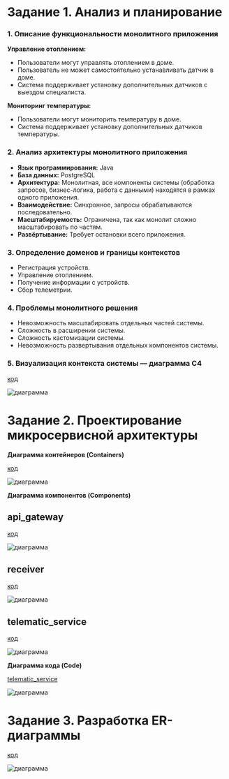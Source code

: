 # Задание 1. Анализ и планирование

### 1. Описание функциональности монолитного приложения

**Управление отоплением:**

- Пользователи могут управлять отоплением в доме.
- Пользователь не может самостоятельно устанавливать датчик в доме.
- Система поддерживает установку дополнительных датчиков с выездом специалиста.

**Мониторинг температуры:**

- Пользователи могут мониторить температуру в доме.
- Система поддерживает установку дополнительных датчиков температуры.

### 2. Анализ архитектуры монолитного приложения

- **Язык программирования:** Java
- **База данных:** PostgreSQL
- **Архитектура:** Монолитная, все компоненты системы (обработка запросов, бизнес-логика, работа с данными) находятся в рамках одного приложения.
- **Взаимодействие:** Синхронное, запросы обрабатываются последовательно.
- **Масштабируемость:** Ограничена, так как монолит сложно масштабировать по частям.
- **Развёртывание:** Требует остановки всего приложения.

### 3. Определение доменов и границы контекстов

- Регистрация устройств.
- Управление отоплением.
- Получение информации с устройств.
- Сбор телеметрии.

### **4. Проблемы монолитного решения**

- Невозможность масштабировать отдельных частей системы.
- Сложность в расширении системы.
- Сложность кастомизации системы.
- Невозможность развертывания отдельных компонентов системы.

### 5. Визуализация контекста системы — диаграмма С4

[код](/diagrams/context/old_system_context.puml)

![диаграмма](/diagrams/context/old_system_context.png)

# Задание 2. Проектирование микросервисной архитектуры

**Диаграмма контейнеров (Containers)**

[код](/diagrams/container/target.puml)

![диаграмма](/diagrams/container/target.png)

**Диаграмма компонентов (Components)**

## api_gateway
[код](/diagrams/component/api_gateway.puml)

![диаграмма](/diagrams/component/api_gateway.png)

## receiver
[код](/diagrams/component/receiver.puml)

![диаграмма](/diagrams/component/receiver.png)

## telematic_service
[код](/diagrams/component/telematic_service.puml)

![диаграмма](/diagrams/component/telematic_service.png)

**Диаграмма кода (Code)**

[telematic_service](/diagrams/code/telematic.puml)

![диаграмма](/diagrams/code/telematic.png)

# Задание 3. Разработка ER-диаграммы

[код](/diagrams/er/er.puml)

![диаграмма](/diagrams/er/er.png)
